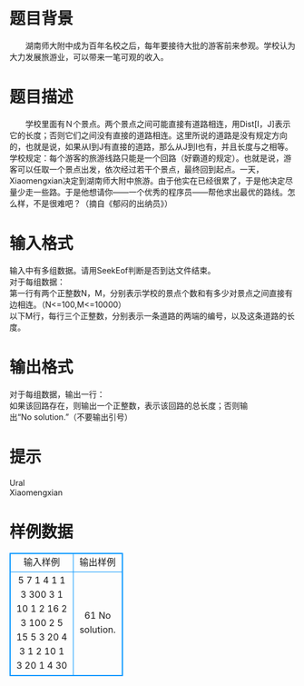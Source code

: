 # 

 
 # 题目背景 
　　湖南师大附中成为百年名校之后，每年要接待大批的游客前来参观。学校认为大力发展旅游业，可以带来一笔可观的收入。 

 
 # 题目描述 
　　学校里面有Ｎ个景点。两个景点之间可能直接有道路相连，用Dist[I，J]表示它的长度；否则它们之间没有直接的道路相连。这里所说的道路是没有规定方向的，也就是说，如果从I到J有直接的道路，那么从J到I也有，并且长度与之相等。学校规定：每个游客的旅游线路只能是一个回路（好霸道的规定）。也就是说，游客可以任取一个景点出发，依次经过若干个景点，最终回到起点。一天，Xiaomengxian决定到湖南师大附中旅游。由于他实在已经很累了，于是他决定尽量少走一些路。于是他想请你——一个优秀的程序员——帮他求出最优的路线。怎么样，不是很难吧？（摘自《郁闷的出纳员》） 

 
 # 输入格式 
输入中有多组数据。请用SeekEof判断是否到达文件结束。<BR>对于每组数据：<BR>第一行有两个正整数N，M，分别表示学校的景点个数和有多少对景点之间直接有边相连。（N&lt;=100,M&lt;=10000）<BR>以下M行，每行三个正整数，分别表示一条道路的两端的编号，以及这条道路的长度。<BR> 

 
 # 输出格式 
对于每组数据，输出一行：<BR>如果该回路存在，则输出一个正整数，表示该回路的总长度；否则输出“No&nbsp;solution.”（不要输出引号）<BR> 

 
 # 提示 
Ural<BR>Xiaomengxian 
# 样例数据
<style>
        table,table tr th, table tr td { border:1px solid #0094ff; }
        table { width: 200px; min-height: 25px; line-height: 25px; text-align: center; border-collapse: collapse;}   
    </style>
<table>
	<tr>
		<td>输入样例</td>
		<td>输出样例</td>
	</tr>
<tr><td>5 7
1 4 1
1 3 300
3 1 10
1 2 16
2 3 100
2 5 15
5 3 20
4 3
1 2 10
1 3 20
1 4 30
</td><td>61
No solution.
</td></tr></table>
